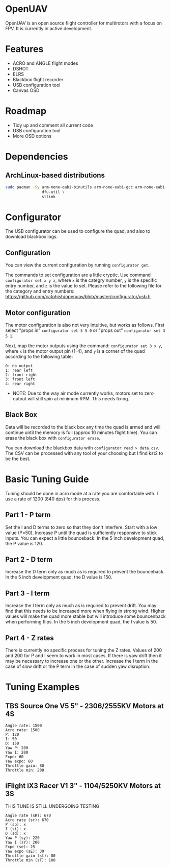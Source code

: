 # OpenUAV
OpenUAV is an open source flight controller for multirotors with
a focus on FPV. It is currently in active development.

# Features
* ACRO and ANGLE flight modes
* DSHOT
* ELRS
* Blackbox flight recorder
* USB configuration tool
* Canvas OSD

# Roadmap
* Tidy up and comment all current code
* USB configuration tool
* More OSD options

# Dependencies

## ArchLinux-based distributions

```sh
sudo pacman -Sy arm-none-eabi-binutils arm-none-eabi-gcc arm-none-eabi-newlib \
                dfu-util \
                stlink
```

# Configurator

The USB configurator can be used to configure the quad, and also to download blackbox
logs.

## Configuration

You can view the current configuration by running `configurator get`.

The commands to set configuration are a little cryptic. Use command `configurator set x y z`, where `x` is the
categry number, `y` is the specific entry number, and `z` is the value to set. Please refer to the following file
for the category and entry numbers: https://github.com/catphish/openuav/blob/master/configurator/usb.h

## Motor configuration

The motor configuration is also not very intuitive, but works as follows. First select "props in" `configurator set 3 5 0`
or "props out" `configurator set 3 5 1`.

Next, map the motor outputs using the command: `configurator set 3 x y`, where `x` is the motor output pin (1-4), and `y` is
a corner of the quad according to the following table:

```
0: no output
1: rear left
2: front right
3: front left
4: rear right
```

* NOTE: Due to the way air mode currently works, motors set to zero outout will still spin at minimum RPM. This needs fixing.

## Black Box

Data will be recorded to the black box any time the quad is armed and will continue until the memory
is full (approx 10 minutes flight time). You can erase the black box with `configurator erase`.

You can download the blackbox data with `configurator read > data.csv`. The CSV can be processed
with any tool of your choosing but I find kst2 to be the best.

# Basic Tuning Guide

Tuning should be done in acro mode at a rate you are comfortable with. I use a rate
of 1200 (840 dps) for this process.

## Part 1 - P term

Set the I and D terms to zero so that they don't interfere. Start with a low value (P=50).
Increase P until the quad is sufficiently responsive to stick inputs. You can expect a
little bounceback.
In the 5 inch development quad, the P value is 120.

## Part 2 - D term

Increase the D term only as much as is required to prevent the bounceback.
In the 5 inch development quad, the D value is 150.

## Part 3 - I term

Increase the I term only as much as is required to prevent drift. You may find that this
needs to be increased more when flying in strong wind. Higher values will make the quad
more stable but will introduce some bouncenback when performing flips.
In the 5 inch development quad, the I value is 50.

## Part 4 - Z rates

There is currently no specific process for tuning the Z rates. Values of 200 and 200
for P and I seem to work in most cases. If there is yaw drift then it may be necessary
to increase one or the other. Increase the I term in the case of slow drift or the P
term in the case of sudden yaw disruption.

# Tuning Examples

## TBS Source One V5 5" - 2306/2555KV Motors at 4S

```
Angle rate: 1500
Acro rate: 1500
P: 120
I: 50
D: 150
Yaw P: 200
Yaw I: 200
Expo: 60
Yaw expo: 60
Throttle gain: 80
Throttle min: 200
```

## iFlight iX3 Racer V1 3" - 1104/5250KV Motors at 3S

THIS TUNE IS STILL UNDERGOING TESTING

```
Angle rate (sR): 670
Acro rate (sr): 670
P (sp): x
I (si): x
D (sd): x
Yaw P (sy): 220
Yaw I (sY): 200
Expo (se): 25
Yaw expo (sE): 30
Throttle gain (st): 80
Throttle min (sT): 100
```
